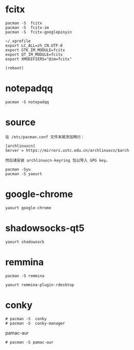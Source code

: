 # fcitx

	pacman -S  fcitx
	pacman -S  fcitx-im
	pacman -S  fcitx-googlepinyin
	
	~/.xprofile
	export LC_ALL=zh_CN.UTF-8
	export GTK_IM_MODULE=fcitx
	export QT_IM_MODULE=fcitx
	export XMODIFIERS="@im=fcitx"
	
	(reboot)
# notepadqq

	pacman -S notepadqq

# source

	在 /etc/pacman.conf 文件末尾添加两行：
	
	[archlinuxcn]
	Server = https://mirrors.ustc.edu.cn/archlinuxcn/$arch
	
	然后请安装 archlinuxcn-keyring 包以导入 GPG key。
	
	pacman -Syu
	pacman -S yaourt

# google-chrome

	yaourt google-chrome

# shadowsocks-qt5

	yaourt shadowsock

# remmina

	pacman -S remmina
	
	yaourt remmina-plugin-rdesktop


# conky

	# pacman -S  conky
	# pacman -S  conky-manager

pamac-aur

```
# pacman -S pamac-aur
```

